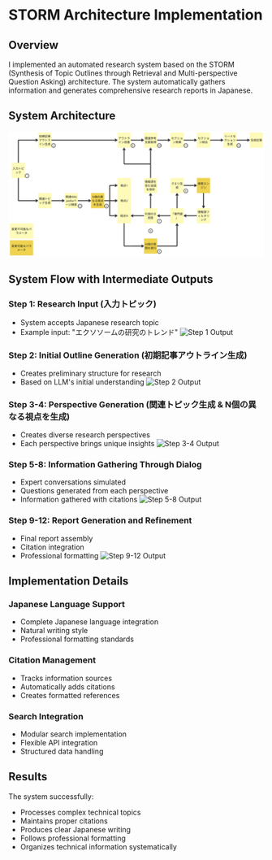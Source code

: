 # STORM Architecture Implementation

## Overview
I implemented an automated research system based on the STORM (Synthesis of Topic Outlines through Retrieval and Multi-perspective Question Asking) architecture. The system automatically gathers information and generates comprehensive research reports in Japanese.

## System Architecture
![STORM Architecture Diagram](/images/storm-architecture-jp.png)

## System Flow with Intermediate Outputs

### Step 1: Research Input (入力トピック)
- System accepts Japanese research topic
- Example input: "エクソソームの研究のトレンド"
![Step 1 Output](/images/step1_input.png)

### Step 2: Initial Outline Generation (初期記事アウトライン生成)
- Creates preliminary structure for research
- Based on LLM's initial understanding
![Step 2 Output](/images/step2_outline.png)

### Step 3-4: Perspective Generation (関連トピック生成 & N個の異なる視点を生成)
- Creates diverse research perspectives
- Each perspective brings unique insights
![Step 3-4 Output](/images/step3_4_perspectives.png)

### Step 5-8: Information Gathering Through Dialog
- Expert conversations simulated
- Questions generated from each perspective
- Information gathered with citations
![Step 5-8 Output](/images/step5_8_dialog.png)

### Step 9-12: Report Generation and Refinement
- Final report assembly
- Citation integration
- Professional formatting
![Step 9-12 Output](/images/step9_12_final.png)

## Implementation Details

### Japanese Language Support
- Complete Japanese language integration
- Natural writing style
- Professional formatting standards

### Citation Management
- Tracks information sources
- Automatically adds citations
- Creates formatted references

### Search Integration
- Modular search implementation
- Flexible API integration
- Structured data handling

## Results
The system successfully:
- Processes complex technical topics
- Maintains proper citations
- Produces clear Japanese writing
- Follows professional formatting
- Organizes technical information systematically
